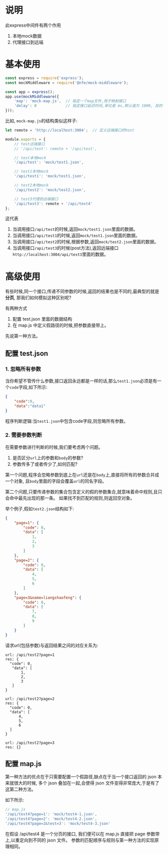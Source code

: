 # 说明
此express中间件有两个作用

1. 本地mock数据
2. 代理接口到远端


# 基本使用
```js
const express = require('express');
const mockMiddleware = require('@nfe/mock-middleware');

const app = express();
app.use(mockMiddleware({
    'map': 'mock-map.js',  // 指定一个map文件,用于映射接口
    'delay': 0             // 指定接口延迟时间,单位是 ms,默认值为 1000, 目的为为了模拟接口的等待过程
}));

```

比如, `mock-map.js`的结构类似这样子:
```js
let remote = 'http://localhost:3004';  // 定义远端接口的host

module.exports = {
    // test远端接口
    // '/api/test': remote + '/api/test',

    // test本地mock
    '/api/test': 'mock/test1.json',

    // test1本地mock
    '/api/test1': 'mock/test1.json',

    // test2本地mock
    '/api/test2': 'mock/test2.json',

    // test3代理到远端接口
    '/api/test3': remote + '/api/test4'
};
```
这代表

1. 当调用接口`/api/test`的时候,返回`mock/test1.json`里面的数据。
2. 当调用接口`/api/test1`的时候,返回`mock/test1.json`里面的数据。
3. 当调用接口`/api/test2`的时候,根据参数,返回`mock/test2.json`里面的数据。
4. 当调用接口`/api/test3`的时候(post方法),返回远端接口`http://localhost:3004/api/test3`里面的数据。




# 高级使用
有些时候,同一个接口,传递不同参数的时候,返回的结果也是不同的,最典型的就是**分页**,
那我们如何模拟这种区别呢?

有两种方式

1. 配置 test.json 里面的数据结构
2. 在 map.js 中定义假路径的时候,把参数直接带上。

先说第一种方法。

## 配置 test.json

### 1. 忽略所有参数
当你希望不管传什么参数,接口返回永远都是一样的话,那么`test1.json`必须是有一个`code`字段,如下所示:
```json
{
    "code":0,
    "data":"data1"
}
```
程序判断逻辑:当`test1.json`中包含code字段,则忽略所有参数。

### 2. 需要参数判断
在需要参数进行判断的时候,我们要考虑两个问题。

1. 是否区分`url`上的参数和`body`的参数?
2. 参数传多了或者传少了,如何匹配?

第一个问题,程序会忽略参数到底上在`url`还是在`body`上,直接将所有的参数合并成一个对象,
且`body`里面的字段会覆盖`url`的同名字段。

第二个问题,只要传递参数的集合包含定义的假的参数集合,就意味着命中规则,且只会命中最先出现的那一条。
如果找不到匹配的规则,则返回空对象。

举个例子,假如`test2.json`结构如下:
```json
{
    "page=1": {
        "code": 0,
        "data": [
            1,
            2,
            3
        ]
    },
    "page=2": {
        "code": 0,
        "data": [
            4,
            5,
            6
        ]
    },
    "page=3&name=liangshaofeng": {
        "code": 0,
        "data": [
            7,
            8,
            9
        ]
    }
}
```

请求url(包括参数)与返回结果之间的对应关系为:
```
url: /api/test2?page=1
res: {
  "code": 0,
   "data": [
       1,
       2,
       3
   ]
}
```

```
url: /api/test2?page=2
res: {
  "code": 0,
  "data": [
      4,
      5,
      6
  ]
}
```

```
url: /api/test2?page=3
res: {}
```

## 配置 map.js
第一种方法的优点在于只需要配置一个假路径,缺点在于当一个接口返回的 json 本来就很大的时候,
多个 json 叠加在一起,会使得 json 文件变得非常庞大,于是有了这第二种方法。

如下所示:
```js
// map.js
'/api/test4?page=1': 'mock/test4-1.json',
'/api/test4?page=2': 'mock/test4-2.json',
'/api/test4?page=2&test=3': 'mock/test4-3.json'
```

在假设 /api/test4 是一个分页的接口, 我们便可以在 map.js 直接把 page 参数带上,以重定向到不同的 json 文件。
参数的匹配顺序与规则与第一种方法的实现原理相同。
